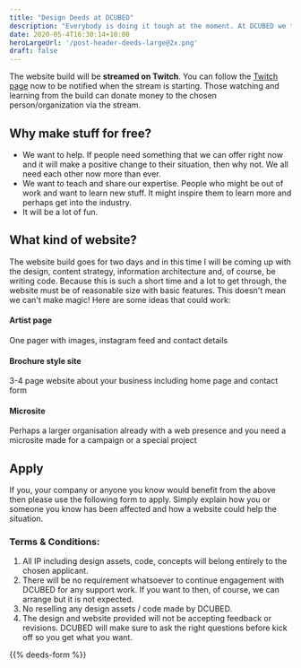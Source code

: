 ```yaml
---
title: "Design Deeds at DCUBED"
description: "Everybody is doing it tough at the moment. At DCUBED we thought we could lend a hand by building a new website, completely free,  for anyone who is struggling – a person, a company, an organization."
date: 2020-05-4T16:30:14+10:00
heroLargeUrl: '/post-header-deeds-large@2x.png'
draft: false
---
```


The website build will be **streamed on Twitch**. You can follow the [Twitch page](https://www.twitch.tv/dcubedau) now to be notified when the stream is starting. Those watching and learning from the build can donate money to the chosen person/organization via the stream.

## Why make stuff for free?

- We want to help. If people need something that we can offer right now and it will make a positive change to their situation, then why not. We all need each other now more than ever.
- We want to teach and share our expertise. People who might be out of work and want to learn new stuff. It might inspire them to learn more and perhaps get into the industry.
- It will be a lot of fun.

## What kind of website?

The website build goes for two days and in this time I will be coming up with the design, content strategy, information architecture and, of course, be writing code. Because this is such a short time and a lot to get through, the website must be of reasonable size with basic features. This doesn't mean we can't make magic! Here are some ideas that could work:

<h4 class="flat">Artist page</h4>
<p>One pager with images, instagram feed and contact details</p>

<h4 class="flat">Brochure style site</h4>
<p>3-4 page website about your business including home page and contact form</p>

<h4 class="flat">Microsite</h4>
<p>Perhaps a larger organisation already with a web presence and you need a microsite made for a campaign or a special project</p>

## Apply

If you, your company or anyone you know would benefit from the above then please use the following form to apply. Simply explain how you or someone you know has been affected and how a website could help the situation.

### Terms & Conditions:

1. All IP including design assets, code, concepts will belong entirely to the chosen applicant.
2. There will be no requirement whatsoever to continue engagement with DCUBED for any support work. If you want to then, of course, we can arrange but it is not expected.
3. No reselling any design assets / code made by DCUBED.
4. The design and website provided will not be accepting feedback or revisions. DCUBED will make sure to ask the right questions before kick off so you get what you want.

<div class="double"></div>

{{% deeds-form %}}
